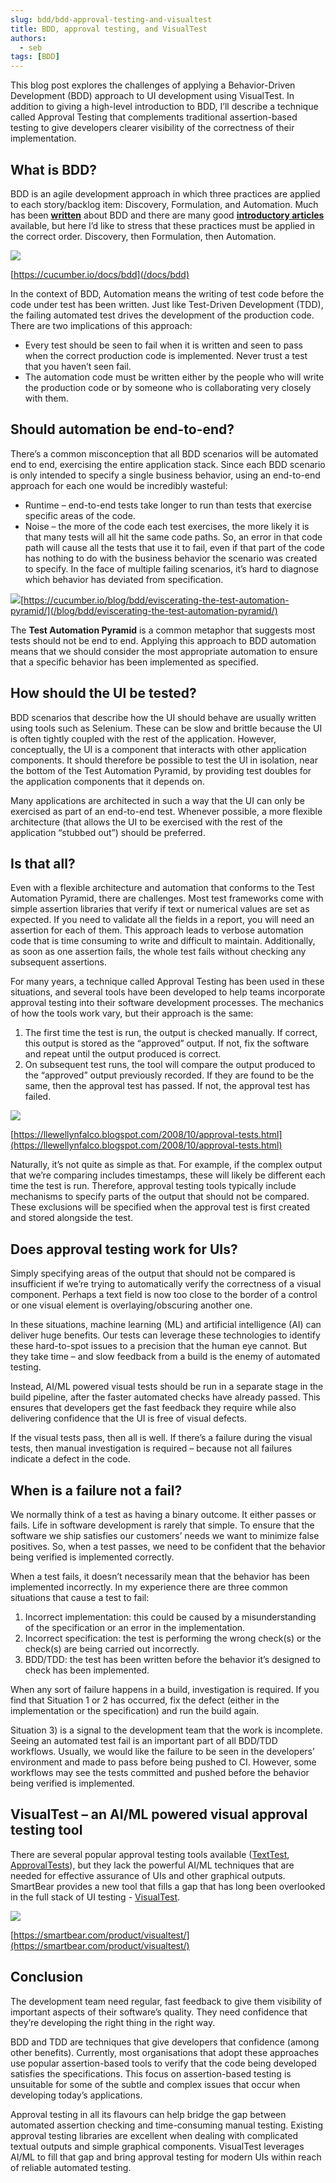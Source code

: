 ```yaml
---
slug: bdd/bdd-approval-testing-and-visualtest
title: BDD, approval testing, and VisualTest
authors:
  - seb
tags: [BDD]
---
```


This blog post explores the challenges of applying a Behavior-Driven Development (BDD) approach to UI development using VisualTest. In addition to giving a high-level introduction to BDD, I’ll describe a technique called Approval Testing that complements traditional assertion-based testing to give developers clearer visibility of the correctness of their implementation.

<!-- truncate -->

## What is BDD?

BDD is an agile development approach in which three practices are applied to each story/backlog item: Discovery, Formulation, and Automation. Much has been [**written**](https://bddbooks.com) about BDD and there are many good [**introductory articles**](/blog/tags/bdd) available, but here I’d like to stress that these practices must be applied in the correct order. Discovery, then Formulation, then Automation.

![](/img/blog/f0cc3c65859ca842c2d58cd31bd5fa40ee7f5594b4a71dd1dcbd151eb02affce.png)

[https://cucumber.io/docs/bdd](/docs/bdd)

In the context of BDD, Automation means the writing of test code before the code under test has been written. Just like Test-Driven Development (TDD), the failing automated test drives the development of the production code. There are two implications of this approach:

-   Every test should be seen to fail when it is written and seen to pass when the correct production code is implemented. Never trust a test that you haven’t seen fail.
-   The automation code must be written either by the people who will write the production code or by someone who is collaborating very closely with them.

## Should automation be end-to-end?

There’s a common misconception that all BDD scenarios will be automated end to end, exercising the entire application stack. Since each BDD scenario is only intended to specify a single business behavior, using an end-to-end approach for each one would be incredibly wasteful:

-   Runtime – end-to-end tests take longer to run than tests that exercise specific areas of the code.
-   Noise – the more of the code each test exercises, the more likely it is that many tests will all hit the same code paths. So, an error in that code path will cause all the tests that use it to fail, even if that part of the code has nothing to do with the business behavior the scenario was created to specify. In the face of multiple failing scenarios, it’s hard to diagnose which behavior has deviated from specification.

![](/img/blog/909149ef6ed2be5eefa5cc79cb4de1c06b2073038ec653bb21e9b0fb085624c3.png)[https://cucumber.io/blog/bdd/eviscerating-the-test-automation-pyramid/](/blog/bdd/eviscerating-the-test-automation-pyramid/)

The **Test Automation Pyramid** is a common metaphor that suggests most tests should not be end to end. Applying this approach to BDD automation means that we should consider the most appropriate automation to ensure that a specific behavior has been implemented as specified.

## How should the UI be tested?

BDD scenarios that describe how the UI should behave are usually written using tools such as Selenium. These can be slow and brittle because the UI is often tightly coupled with the rest of the application. However, conceptually, the UI is a component that interacts with other application components. It should therefore be possible to test the UI in isolation, near the bottom of the Test Automation Pyramid, by providing test doubles for the application components that it depends on.

Many applications are architected in such a way that the UI can only be exercised as part of an end-to-end test. Whenever possible, a more flexible architecture (that allows the UI to be exercised with the rest of the application “stubbed out”) should be preferred.

## Is that all?

Even with a flexible architecture and automation that conforms to the Test Automation Pyramid, there are challenges. Most test frameworks come with simple assertion libraries that verify if text or numerical values are set as expected. If you need to validate all the fields in a report, you will need an assertion for each of them. This approach leads to verbose automation code that is time consuming to write and difficult to maintain. Additionally, as soon as one assertion fails, the whole test fails without checking any subsequent assertions.

For many years, a technique called Approval Testing has been used in these situations, and several tools have been developed to help teams incorporate approval testing into their software development processes. The mechanics of how the tools work vary, but their approach is the same:

1.  The first time the test is run, the output is checked manually. If correct, this output is stored as the “approved” output. If not, fix the software and repeat until the output produced is correct.
2.  On subsequent test runs, the tool will compare the output produced to the “approved” output previously recorded. If they are found to be the same, then the approval test has passed. If not, the approval test has failed.

[![](/img/blog/4a86f8b2941c2df901285e13bfdc8145f8a014557b4dea710531585bb752a76c.png)](https://llewellynfalco.blogspot.com/2008/10/approval-tests.html)

[https://llewellynfalco.blogspot.com/2008/10/approval-tests.html](https://llewellynfalco.blogspot.com/2008/10/approval-tests.html)

Naturally, it’s not quite as simple as that. For example, if the complex output that we’re comparing includes timestamps, these will likely be different each time the test is run. Therefore, approval testing tools typically include mechanisms to specify parts of the output that should not be compared. These exclusions will be specified when the approval test is first created and stored alongside the test.

## Does approval testing work for UIs?

Simply specifying areas of the output that should not be compared is insufficient if we’re trying to automatically verify the correctness of a visual component. Perhaps a text field is now too close to the border of a control or one visual element is overlaying/obscuring another one.

In these situations, machine learning (ML) and artificial intelligence (AI) can deliver huge benefits. Our tests can leverage these technologies to identify these hard-to-spot issues to a precision that the human eye cannot. But they take time – and slow feedback from a build is the enemy of automated testing.

Instead, AI/ML powered visual tests should be run in a separate stage in the build pipeline, after the faster automated checks have already passed. This ensures that developers get the fast feedback they require while also delivering confidence that the UI is free of visual defects.

If the visual tests pass, then all is well. If there’s a failure during the visual tests, then manual investigation is required – because not all failures indicate a defect in the code.

## When is a failure not a fail?

We normally think of a test as having a binary outcome. It either passes or fails. Life in software development is rarely that simple. To ensure that the software we ship satisfies our customers’ needs we want to minimize false positives. So, when a test passes, we need to be confident that the behavior being verified is implemented correctly.

When a test fails, it doesn’t necessarily mean that the behavior has been implemented incorrectly. In my experience there are three common situations that cause a test to fail:

1.  Incorrect implementation: this could be caused by a misunderstanding of the specification or an error in the implementation.
2.  Incorrect specification: the test is performing the wrong check(s) or the check(s) are being carried out incorrectly.
3.  BDD/TDD: the test has been written before the behavior it’s designed to check has been implemented.

When any sort of failure happens in a build, investigation is required. If you find that Situation 1 or 2 has occurred, fix the defect (either in the implementation or the specification) and run the build again.

Situation 3) is a signal to the development team that the work is incomplete. Seeing an automated test fail is an important part of all BDD/TDD workflows. Usually, we would like the failure to be seen in the developers’ environment and made to pass before being pushed to CI. However, some workflows may see the tests committed and pushed before the behavior being verified is implemented.

## VisualTest – an AI/ML powered visual approval testing tool

There are several popular approval testing tools available ([TextTest](http://www.texttest.org/), [ApprovalTests](https://approvaltests.com/)), but they lack the powerful AI/ML techniques that are needed for effective assurance of UIs and other graphical outputs. SmartBear provides a new tool that fills a gap that has long been overlooked in the full stack of UI testing - [VisualTest](https://smartbear.com/product/visualtest/).

[![](/img/blog/b31c86193621694c76fc958b10571a6e66db0279b93d6a193dd46641911540da.jpeg)](https://smartbear.com/product/visualtest/)

[https://smartbear.com/product/visualtest/](https://smartbear.com/product/visualtest/)

## Conclusion

The development team need regular, fast feedback to give them visibility of important aspects of their software’s quality. They need confidence that they’re developing the right thing in the right way.

BDD and TDD are techniques that give developers that confidence (among other benefits). Currently, most organisations that adopt these approaches use popular assertion-based tools to verify that the code being developed satisfies the specifications. This focus on assertion-based testing is unsuitable for some of the subtle and complex issues that occur when developing today’s applications.

Approval testing in all its flavours can help bridge the gap between automated assertion checking and time-consuming manual testing. Existing approval testing libraries are excellent when dealing with complicated textual outputs and simple graphical components. VisualTest leverages AI/ML to fill that gap and bring approval testing for modern UIs within reach of reliable automated testing.

